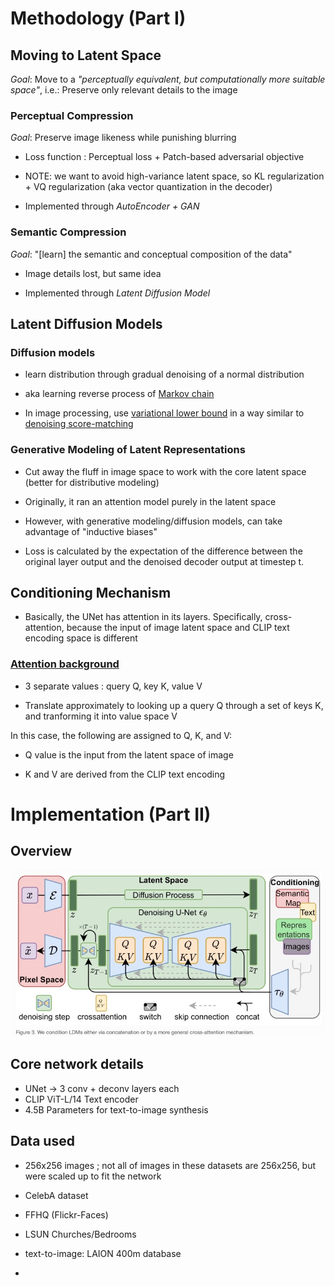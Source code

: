 
# Methodology (Part I)


## Moving to Latent Space

*Goal*: Move to a *"perceptually equivalent, but computationally more suitable space"*, i.e.: Preserve only relevant details to the image

### Perceptual Compression 

*Goal*: Preserve image likeness while punishing blurring

- Loss function : Perceptual loss + Patch-based adversarial objective

- NOTE: we want to avoid high-variance latent space, so KL regularization + VQ regularization (aka vector quantization in the decoder)

- Implemented through *AutoEncoder + GAN*

### Semantic Compression 

*Goal*: "[learn] the semantic and conceptual composition of the data"

- Image details lost, but same idea 

- Implemented through *Latent Diffusion Model*


## Latent Diffusion Models

### Diffusion models 


- learn distribution through gradual denoising of a normal distribution

- aka learning reverse process of [Markov chain](https://brilliant.org/wiki/markov-chains/#:~:text=A%20Markov%20chain%20is%20a,possible%20future%20states%20are%20fixed.)

- In image processing, use [variational lower bound](https://xyang35.github.io/2017/04/14/variational-lower-bound/) in a way similar to [denoising score-matching](https://arxiv.org/pdf/2011.13456.pdf)


### Generative Modeling of Latent Representations

- Cut away the fluff in image space to work with the core latent space (better for distributive modeling)


- Originally, it ran an attention model purely in the latent space

- However, with generative modeling/diffusion models, can take advantage of "inductive biases"

- Loss is calculated by the expectation of the difference between the original layer output and the denoised decoder output at timestep t.

## Conditioning Mechanism

- Basically, the UNet has attention in its layers. Specifically, cross-attention, because the input of image latent space and CLIP text encoding space is different

### [Attention background](https://arxiv.org/pdf/1706.03762.pdf)

- 3 separate values : query Q, key K, value V

- Translate approximately to looking up a query Q through a set of keys K, and tranforming it into value space V 


In this case, the following are assigned to Q, K, and V:

- Q value is the input from the latent space of image

- K and V are derived from the CLIP text encoding




# Implementation (Part II)

## Overview 

![diagram](diagram.jpeg)

## Core network details

- UNet -> 3 conv + deconv layers each
- CLIP ViT-L/14 Text encoder
- 4.5B Parameters for text-to-image synthesis

## Data used 

- 256x256 images ; not all of images in these datasets are 256x256, but were scaled up to fit the network
- CelebA dataset
- FFHQ (Flickr-Faces)
- LSUN Churches/Bedrooms 

- text-to-image: LAION 400m database
-
